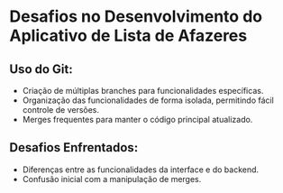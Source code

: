 # Desafios no Desenvolvimento do Aplicativo de Lista de Afazeres

## Uso do Git:
- Criação de múltiplas branches para funcionalidades específicas.
- Organização das funcionalidades de forma isolada, permitindo fácil controle de versões.
- Merges frequentes para manter o código principal atualizado.

## Desafios Enfrentados:
- Diferenças entre as funcionalidades da interface e do backend.
- Confusão inicial com a manipulação de merges.
